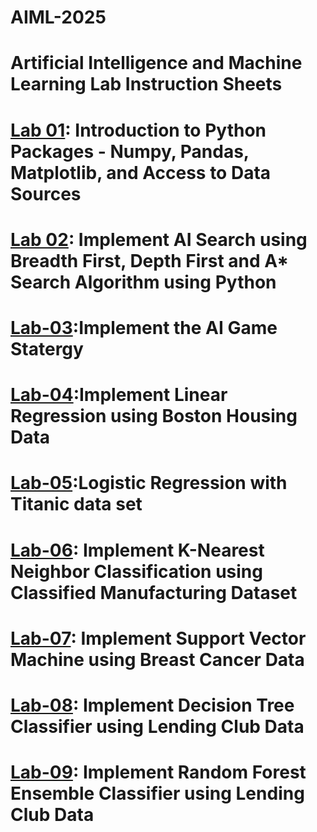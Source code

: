 # AIML-2025
# Artificial Intelligence and Machine Learning Lab Instruction Sheets
# [Lab 01](https://colab.research.google.com/drive/1oGZWKRLJuygbgsDIj4mC5dRstiJc5ADy): Introduction to Python Packages - Numpy, Pandas, Matplotlib, and Access to Data Sources
# [Lab 02](https://colab.research.google.com/drive/1fL7pvFSxniKwy6f9m0lpZ_OSYIBKJxuC#scrollTo=Z_G1ObZoyBJY): Implement AI Search using Breadth First, Depth First and A* Search Algorithm using Python
# [Lab-03](https://colab.research.google.com/drive/1e79I3phcMcUCYttOkqR3JSGxwLDucoqu#scrollTo=bqYtoaujf6Ba):Implement the AI Game Statergy
# [Lab-04](https://colab.research.google.com/drive/1yjGSMR0wIXtVygLDlVs86ytG0k-FQk-m#scrollTo=PYlOOPq7K2lY):Implement Linear Regression using Boston Housing Data
# [Lab-05](https://colab.research.google.com/drive/1ckQczk-P6iQiG66xHguQr68MA2ENlI5x#scrollTo=Zzs-MjbtGAeW):Logistic Regression with Titanic data set
# [Lab-06](https://colab.research.google.com/drive/19Q4EClNkMBhzMdW_GCChoXe7ZZTOzh5Y#scrollTo=oAAQ3H0tLqEG&uniqifier=1): Implement K-Nearest Neighbor Classification using Classified Manufacturing Dataset
# [Lab-07](https://colab.research.google.com/drive/1Acqfns44BuROsjkXUDRHXUafnaHOQBzM#scrollTo=1x1jIIsmzMLN): Implement Support Vector Machine using Breast Cancer Data
# [Lab-08](https://colab.research.google.com/drive/1ZiuxM5duV80P3ATq-8h70BD7xG4xxcNj#scrollTo=6be9ZvgXJ6pn):  Implement Decision Tree Classifier using Lending Club Data
# [Lab-09](https://colab.research.google.com/drive/1Lj8b_vwwyk34bwoPF7zaDZ1IbeBgM01y#scrollTo=QtnPyOloajIA):  Implement Random Forest Ensemble Classifier using Lending Club Data
